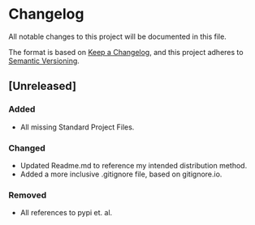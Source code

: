 # Changelog
All notable changes to this project will be documented in this file.

The format is based on [Keep a Changelog](https://keepachangelog.com/en/1.0.0/),
and this project adheres to [Semantic Versioning](https://semver.org/spec/v2.0.0.html).

## [Unreleased]

### Added
- All missing Standard Project Files.
### Changed
- Updated Readme.md to reference my intended distribution method.
- Added a more inclusive .gitignore file, based on gitignore.io.
### Removed
- All references to pypi et. al.
